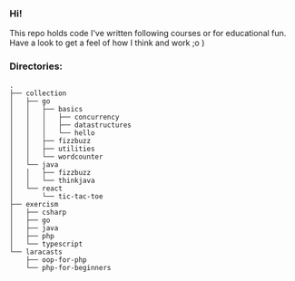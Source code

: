 ### Hi!
This repo holds code I've written following courses or for educational fun. Have a look to get a feel of how I think and work ;o )

### Directories:
```
.
├── collection
│   ├── go
│   │   ├── basics
│   │   │   ├── concurrency
│   │   │   ├── datastructures
│   │   │   └── hello
│   │   ├── fizzbuzz
│   │   ├── utilities
│   │   └── wordcounter
│   └── java
│   │   ├── fizzbuzz
│   │   └── thinkjava
│   └── react
│       └── tic-tac-toe
├── exercism
│   ├── csharp
│   ├── go
│   ├── java
│   ├── php
│   └── typescript
└── laracasts
    ├── oop-for-php
    └── php-for-beginners    
```